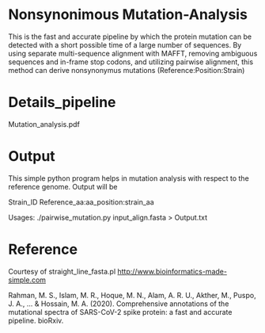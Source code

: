# Nonsynonimous Mutation-Analysis
This is the fast and accurate pipeline by which the protein mutation can be detected with a short possible time of a large number of sequences. By using separate multi-sequence alignment with MAFFT, removing ambiguous sequences and in-frame stop codons, and utilizing pairwise alignment, this method can derive nonsynonymus mutations (Reference:Position:Strain)

# Details_pipeline
Mutation_analysis.pdf

# Output
This simple python program helps in mutation analysis with respect to the reference genome. Output will be 

Strain_ID Reference_aa:aa_position:strain_aa

Usages: ./pairwise_mutation.py input_align.fasta > Output.txt



# Reference
Courtesy of straight_line_fasta.pl http://www.bioinformatics-made-simple.com

Rahman, M. S., Islam, M. R., Hoque, M. N., Alam, A. R. U., Akther, M., Puspo, J. A., ... & Hossain, M. A. (2020). Comprehensive annotations of the mutational spectra of SARS-CoV-2 spike protein: a fast and accurate pipeline. bioRxiv.
